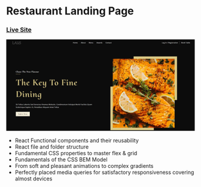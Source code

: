 # Restaurant Landing Page
### [Live Site](restaurantlaus.netlify.app)

![Restaurant Landing Page](./src/assets/sample.JPG)





- React Functional components and their reusability
- React file and folder structure
- Fundamental CSS properties to master flex & grid
- Fundamentals of the CSS BEM Model
- From soft and pleasant animations to complex gradients
- Perfectly placed media queries for satisfactory responsiveness covering almost devices

